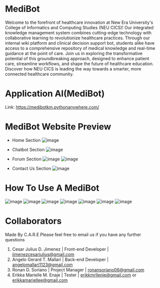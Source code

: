 # MediBot
Welcome to the forefront of healthcare innovation at New Era University's College of Informatics and Computing Studies (NEU CICS)! Our integrated knowledge management system combines cutting-edge technology with collaborative learning to revolutionize healthcare practices. Through our internal wiki platform and clinical decision support bot, students alike have access to a comprehensive repository of medical knowledge and real-time guidance at the point of care. Join us in exploring the transformative potential of this groundbreaking approach, designed to enhance patient care, streamline workflows, and shape the future of healthcare education. Discover how NEU CICS is leading the way towards a smarter, more connected healthcare community.

# Application AI(MediBot)
Link: https://medibotkm.pythonanywhere.com/

# MediBot Website Preview
- Home Section
![image](https://github.com/user-attachments/assets/2c93b158-7287-47e2-8c80-b7c2f41373ab)

- Chatbot Section
![image](https://github.com/user-attachments/assets/84fc1072-8b5c-44b7-b648-dff3baaae2ce)

- Forum Section
  ![image](https://github.com/user-attachments/assets/62f26bd7-246d-4bf2-9941-0e4cc3facd4d)
  ![image](https://github.com/user-attachments/assets/202f22dc-e678-4d84-a804-852295d5016e)

- Contact Us Section
  ![image](https://github.com/user-attachments/assets/00d161f3-c482-4319-8a85-20401f292fc7)

# How To Use A MediBot
  ![image](https://github.com/user-attachments/assets/af02a57a-4968-4118-aa39-dfeb39377181)
  ![image](https://github.com/user-attachments/assets/acdae835-8fd4-4a19-bcd8-b935768e3342)
  ![image](https://github.com/user-attachments/assets/3004f087-2f27-438b-a4ad-bbb5ba1a14f1)
  ![image](https://github.com/user-attachments/assets/e8c925f5-0b35-4777-9857-2d4aed500f6c)
  ![image](https://github.com/user-attachments/assets/dd6d7e12-1706-4dc5-a38a-b3d14ab1f63c)
  ![image](https://github.com/user-attachments/assets/c5076c95-e8e3-4198-8f94-eb4a36d8ded8)
  ![image](https://github.com/user-attachments/assets/70196f91-d9aa-4023-b75e-b2be80e0454c)

# Collaborators
  Made By C.A.R.E
      Please feel free to email us if you have any further questions
  1. Cesar Julius D. Jimenez | Front-end Developer | jimenezcesarjulius@gmail.com
  2. Angelo Gerard T. Mallari | Back-end Developer | angelomallari1123@gmail.com
  3. Ronan D. Soriano | Project Manager | ronansoriano06@gmail.com
  4. Erikka Marielle M. Enaje | Tester | erikkmrllenje@gmail.com or erikkamariellee@gmail.com
  








